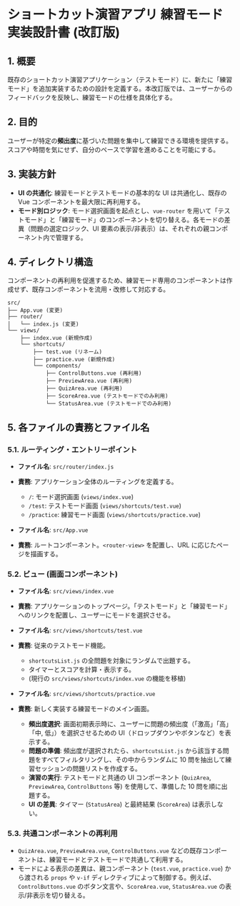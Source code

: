 # ショートカット演習アプリ 練習モード実装設計書 (改訂版)

## 1. 概要

既存のショートカット演習アプリケーション（テストモード）に、新たに「練習モード」を追加実装するための設計を定義する。本改訂版では、ユーザーからのフィードバックを反映し、練習モードの仕様を具体化する。

## 2. 目的

ユーザーが特定の**頻出度**に基づいた問題を集中して練習できる環境を提供する。スコアや時間を気にせず、自分のペースで学習を進めることを可能にする。

## 3. 実装方針

- **UI の共通化**: 練習モードとテストモードの基本的な UI は共通化し、既存の Vue コンポーネントを最大限に再利用する。
- **モード別ロジック**: モード選択画面を起点とし、`vue-router` を用いて「テストモード」と「練習モード」のコンポーネントを切り替える。各モードの差異（問題の選定ロジック、UI 要素の表示/非表示）は、それぞれの親コンポーネント内で管理する。

## 4. ディレクトリ構造

コンポーネントの再利用を促進するため、練習モード専用のコンポーネントは作成せず、既存コンポーネントを流用・改修して対応する。

```
src/
├── App.vue (変更)
├── router/
│   └── index.js (変更)
└── views/
    ├── index.vue (新規作成)
    └── shortcuts/
        ├── test.vue (リネーム)
        ├── practice.vue (新規作成)
        └── components/
            ├── ControlButtons.vue (再利用)
            ├── PreviewArea.vue (再利用)
            ├── QuizArea.vue (再利用)
            ├── ScoreArea.vue (テストモードでのみ利用)
            └── StatusArea.vue (テストモードでのみ利用)
```

## 5. 各ファイルの責務とファイル名

### 5.1. ルーティング・エントリーポイント

- **ファイル名**: `src/router/index.js`
- **責務**: アプリケーション全体のルーティングを定義する。

  - `/`: モード選択画面 (`views/index.vue`)
  - `/test`: テストモード画面 (`views/shortcuts/test.vue`)
  - `/practice`: 練習モード画面 (`views/shortcuts/practice.vue`)

- **ファイル名**: `src/App.vue`
- **責務**: ルートコンポーネント。`<router-view>` を配置し、URL に応じたページを描画する。

### 5.2. ビュー (画面コンポーネント)

- **ファイル名**: `src/views/index.vue`
- **責務**: アプリケーションのトップページ。「テストモード」と「練習モード」へのリンクを配置し、ユーザーにモードを選択させる。

- **ファイル名**: `src/views/shortcuts/test.vue`
- **責務**: 従来のテストモード機能。

  - `shortcutsList.js` の全問題を対象にランダムで出題する。
  - タイマーとスコアを計算・表示する。
  - (現行の `src/views/shortcuts/index.vue` の機能を移植)

- **ファイル名**: `src/views/shortcuts/practice.vue`
- **責務**: 新しく実装する練習モードのメイン画面。
  - **頻出度選択**: 画面初期表示時に、ユーザーに問題の頻出度（「激高」「高」「中, 低」）を選択させるための UI（ドロップダウンやボタンなど）を表示する。
  - **問題の準備**: 頻出度が選択されたら、`shortcutsList.js` から該当する問題をすべてフィルタリングし、その中からランダムに 10 問を抽出して練習セッションの問題リストを作成する。
  - **演習の実行**: テストモードと共通の UI コンポーネント (`QuizArea`, `PreviewArea`, `ControlButtons` 等) を使用して、準備した 10 問を順に出題する。
  - **UI の差異**: タイマー (`StatusArea`) と最終結果 (`ScoreArea`) は表示しない。

### 5.3. 共通コンポーネントの再利用

- `QuizArea.vue`, `PreviewArea.vue`, `ControlButtons.vue` などの既存コンポーネントは、練習モードとテストモードで共通して利用する。
- モードによる表示の差異は、親コンポーネント (`test.vue`, `practice.vue`) から渡される `props` や `v-if` ディレクティブによって制御する。例えば、`ControlButtons.vue` のボタン文言や、`ScoreArea.vue`, `StatusArea.vue` の表示/非表示を切り替える。
